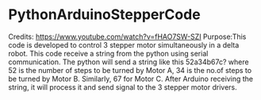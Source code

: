 # PythonArduinoStepperCode
Credits: https://www.youtube.com/watch?v=fHAO7SW-SZI
Purpose:This code is developed to control 3 stepper motor simultaneously in a delta robot. This code receive a string from the python using serial communication. The python will send a string like this 52a34b67c? where 52 is the number of steps to be turned by Motor A, 34 is the no.of steps to be turned by Motor B. Similarly, 67 for Motor C. After Arduino receiving the string, it will process it and send signal to the 3 stepper motor drivers.
